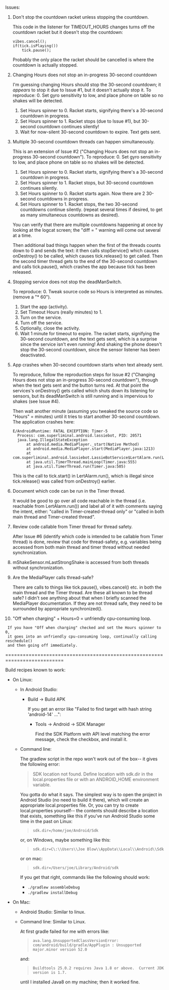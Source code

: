 Issues:

  1. Don't stop the countdown racket unless stopping the countdown.

     This code in the listener for TIMEOUT_HOURS changes
     turns off the countdown racket but it doesn't stop the countdown:

         vibes.cancel();
         if(tick.isPlaying())
             tick.pause();

     Probably the only place the racket should be cancelled is where the countdown is actually stopped.

  2. Changing Hours does not stop an in-progress 30-second countdown

     I'm guessing changing Hours should stop the 30-second countdown;
     it *appears* to stop it due to Issue #1, but it doesn't actually stop it.
     To reproduce:
       0. Set gyro sensitivity to low, and place phone on table so no shakes will be detected.
       1. Set Hours spinner to 0.  Racket starts, signifying there's a 30-second countdown in progress.
       2. Set Hours spinner to 1.  Racket stops (due to Issue #1), but 30-second countdown continues silently!
       3. Wait for now-silent 30-second countdown to expire.  Text gets sent.

  3. Multiple 30-second countdown threads can happen simultaneously.

     This is an extension of Issue #2 ("Changing Hours does not stop an in-progress 30-second countdown").
     To reproduce:
       0. Set gyro sensitivity to low, and place phone on table so no shakes will be detected.
       1. Set Hours spinner to 0.  Racket starts, signifying there's a 30-second countdown in progress.
       2. Set Hours spinner to 1.  Racket stops, but 30-second countdown continues silently.
       3. Set Hours spinner to 0.  Racket starts again. Now there are 2 30-second countdowns in progress.
       4. Set Hours spinner to 1.  Racket stops, the two 30-second countdowns continue silently.
       (repeat several times if desired, to get as many simultaneous countdowns as desired).

      You can verify that there are multiple countdowns happening at once by looking at the logcat screen;
      the "diff = " warning will come out several at a time.

      Then additional bad things happen when the first of the threads counts down to 0 and sends the text:
      it then calls stopService() which causes onDestroy() to be called, which causes tick.release()
      to get called.  Then the second timer thread gets to the end of the 30-second countdown
      and calls tick.pause(), which crashes the app because tick has been released.

  4. Stopping service does not stop the deadManSwitch.

     To reproduce:
       0. Tweak source code so Hours is interpreted as minutes.  (remove a "* 60").
       1. Start the app (activity).
       2. Set Timeout Hours (really minutes) to 1.
       3. Turn on the service.
       4. Turn off the service.
       5. Optionally, close the activity.
       6. Wait 1 minute for timeout to expire.
     The racket starts, signifying the 30-second countdown, and the text gets sent,
     which is a surprise since the service isn't even running!
     And shaking the phone doesn't stop the 30-second countdown,
     since the sensor listener has been deactivated.

  5. App crashes when 30-second countdown starts when text already sent.

     To reproduce, follow the reproduction steps for Issue #2 ("Changing Hours does not stop an in-progress
     30-second countdown"), through when the text gets sent and the button turns red.
     At that point the services's onDestroy() gets called
     which shuts down its listening for sensors, but its deadManSwitch is still
     running and is impervious to shakes (see Issue #4).

     Then wait another minute (assuming you tweaked the source code so "Hours" = minutes)
     until it tries to start another 30-second countdown.
     The application crashes here:

         E/AndroidRuntime: FATAL EXCEPTION: Timer-5
           Process: com.superliminal.android.lassiebot, PID: 20571
           java.lang.IllegalStateException
               at android.media.MediaPlayer._start(Native Method)
               at android.media.MediaPlayer.start(MediaPlayer.java:1213)
               at com.superliminal.android.lassiebot.LassieBotService$LertAlarm.run(LassieBotService.java:119)
               at java.util.TimerThread.mainLoop(Timer.java:555)
               at java.util.TimerThread.run(Timer.java:505)

     This is the call to tick.start() in LertAlarm.run(),
     which is illegal since tick.release() was called from onDestroy() earlier.

  6. Document which code can be run in the Timer thread.

     It would be good to go over all code reachable in the thread (i.e. reachable from LertAlarm.run())
     and label all of it with comments saying the intent, either:
     "called in Timer-created-thread only" or "called in both main thread and Timer-created thread".

  7. Review code callable from Timer thread for thread safety.

     After Issue #6 (identify which code is intended to be callable from Timer thread) is done,
     review that code for thread-safety, e.g. variables being accessed
     from both main thread and timer thread without needed synchronization.

  8. mShakeSensor.mLastStrongShake is accessed from both threads without synchronization.

  9. Are the MediaPlayer calls thread-safe?

     There are calls to things like tick.pause(), vibes.cancel() etc. in both the main thread and the Timer thread.
     Are these all known to be thread safe?  I didn't see anything about that when I briefly scanned the MediaPlayer documentation.
     If they are not thread safe, they need to be surrounded by appropriate synchronized().

  10. "Off when charging" + Hours=0 = unfriendly cpu-consuming loop.

     If you have "Off when charging" checked and set the Hours spinner to 0,
     it goes into an unfriendly cpu-consuming loop, continually calling reschedule()
     and then going off immediately.

==========================================================================

Build recipes known to work:

  * On Linux:

    * In Android Studio:
      * Build -> Build APK

        If you get an error like "Failed to find target with hash string 'android-14' ...":
          * Tools -> Android -> SDK Manager

            Find the SDK Platform with API level matching the error message, check the checkbox, and install it.

    * Command line:

      The gradlew script in the repo won't work out of the box--
      it gives the following error:
        > SDK location not found. Define location with sdk.dir in the
        local.properties file or with an ANDROID_HOME environment variable.

      You gotta do what it says.  The simplest way is to open
      the project in Android Studio (no need to build it there),
      which will create an appropriate local.properties file.
      Or, you can try to create local.properties yourself-- the contents should
      describe a location that exists, something like this if you've run
      Android Studio some time in the past on Linux:

        > `sdk.dir=/home/joe/Android/Sdk`

      or, on Windows, maybe something like this:

        > `sdk.dir=C\:\\Users\\Joe Blow\\AppData\\Local\\Android\\Sdk`

      or on mac:

        > `sdk.dir=/Users/joe/Library/Android/sdk`

      If you get that right, commands like the following should work:
        * `./gradlew assembleDebug`
        * `./gradlew installDebug`

  * On Mac:

    * Android Studio: Similar to linux.

    * Command line: Similar to Linux.

      At first gradle failed for me with errors like:
       > `ava.lang.UnsupportedClassVersionError: com/android/build/gradle/AppPlugin : Unsupported major.minor version 52.0`

      and:
       > `Buildtools 25.0.2 requires Java 1.8 or above.  Current JDK version is 1.7.`

      until I installed Java8 on my machine; then it worked fine.
